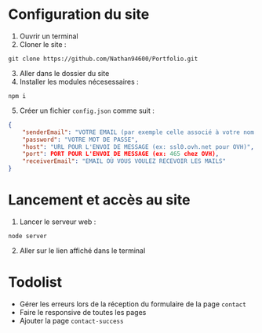 # Configuration du site

1. Ouvrir un terminal
2. Cloner le site :

```
git clone https://github.com/Nathan94600/Portfolio.git
```

3. Aller dans le dossier du site
4. Installer les modules nécesessaires :

```
npm i
```

5. Créer un fichier `config.json` comme suit :

```json
{
	"senderEmail": "VOTRE EMAIL (par exemple celle associé à votre nom de domaine)",
	"password": "VOTRE MOT DE PASSE",
	"host": "URL POUR L'ENVOI DE MESSAGE (ex: ssl0.ovh.net pour OVH)",
	"port": PORT POUR L'ENVOI DE MESSAGE (ex: 465 chez OVH),
	"receiverEmail": "EMAIL OÙ VOUS VOULEZ RECEVOIR LES MAILS"
}
```

# Lancement et accès au site

1. Lancer le serveur web :

```
node server
```

2. Aller sur le lien affiché dans le terminal

# Todolist

- Gérer les erreurs lors de la réception du formulaire de la page `contact`
- Faire le responsive de toutes les pages
- Ajouter la page `contact-success`